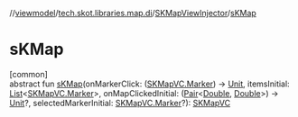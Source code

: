 //[viewmodel](../../../index.md)/[tech.skot.libraries.map.di](../index.md)/[SKMapViewInjector](index.md)/[sKMap](s-k-map.md)

# sKMap

[common]\
abstract fun [sKMap](s-k-map.md)(onMarkerClick: ([SKMapVC.Marker](../../../../viewcontract/viewcontract/tech.skot.libraries.map/-s-k-map-v-c/-marker/index.md)) -&gt; [Unit](https://kotlinlang.org/api/latest/jvm/stdlib/kotlin/-unit/index.html), itemsInitial: [List](https://kotlinlang.org/api/latest/jvm/stdlib/kotlin.collections/-list/index.html)&lt;[SKMapVC.Marker](../../../../viewcontract/viewcontract/tech.skot.libraries.map/-s-k-map-v-c/-marker/index.md)&gt;, onMapClickedInitial: ([Pair](https://kotlinlang.org/api/latest/jvm/stdlib/kotlin/-pair/index.html)&lt;[Double](https://kotlinlang.org/api/latest/jvm/stdlib/kotlin/-double/index.html), [Double](https://kotlinlang.org/api/latest/jvm/stdlib/kotlin/-double/index.html)&gt;) -&gt; [Unit](https://kotlinlang.org/api/latest/jvm/stdlib/kotlin/-unit/index.html)?, selectedMarkerInitial: [SKMapVC.Marker](../../../../viewcontract/viewcontract/tech.skot.libraries.map/-s-k-map-v-c/-marker/index.md)?): [SKMapVC](../../../../viewcontract/viewcontract/tech.skot.libraries.map/-s-k-map-v-c/index.md)
